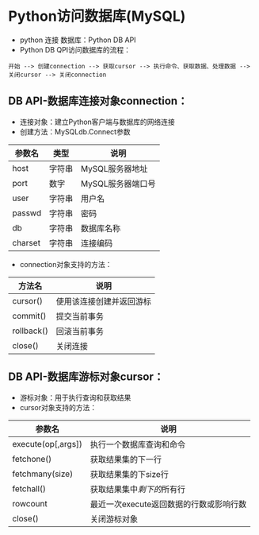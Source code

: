 Python访问数据库(MySQL)
========
* python 连接 数据库：Python DB API<br>
* Python DB QPI访问数据库的流程：
```
开始 --> 创建connection --> 获取cursor --> 执行命令、获取数据、处理数据 --> 关闭cursor --> 关闭connection
```
## DB API-数据库连接对象connection：
* 连接对象：建立Python客户端与数据库的网络连接
* 创建方法：MySQLdb.Connect参数

参数名|类型|说明
-----|----|----
host|字符串|MySQL服务器地址
port|数字|MySQL服务器端口号
user|字符串|用户名
passwd|字符串|密码
db|字符串|数据库名称
charset|字符串|连接编码

* connection对象支持的方法：

方法名|说明
-----|----
cursor()|使用该连接创建并返回游标
commit()|提交当前事务
rollback()|回滚当前事务
close()|关闭连接

## DB API-数据库游标对象cursor：
* 游标对象：用于执行查询和获取结果
* cursor对象支持的方法：

参数名|说明
-----|----
execute(op[,args])|执行一个数据库查询和命令
fetchone()|获取结果集的下一行
fetchmany(size)|获取结果集的下size行
fetchall()|获取结果集中*剩下的*所有行
rowcount|最近一次execute返回数据的行数或影响行数
close()|关闭游标对象

